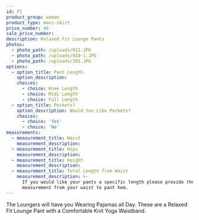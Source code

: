 ```yaml
---
id: P1
product_group: woman
product_type: maxi-skirt
price_number: 45
sale_price_number:
description: Relaxed Fit Lounge Pants
photos:
  - photo_path: /uploads/011.JPG
  - photo_path: /uploads/010-1.JPG
  - photo_path: /uploads/391.JPG
options:
  - option_title: Pant Length
    option_description:
    choices:
      - choice: Knee Length
      - choice: Midi Length
      - choice: Full Length
  - option_title: Pockets?
    option_description: Would You Like Pockets?
    choices:
      - choice: 'Yes'
      - choice: 'No'
measurements:
  - measurement_title: Waist
    measurement_description:
  - measurement_title: Hips
    measurement_description:
  - measurement_title: Height
    measurement_description:
  - measurement_title: Total Length from Waist
    measurement_description: >-
      If you would like your pants a specific length please provide the
      measurement from your waist to pant hem.
---
```


The Loungers will have you Wearing Pajamas all Day. These are a Relaxed Fit Lounge Pant with a Comfortable Knit Yoga Waistband.